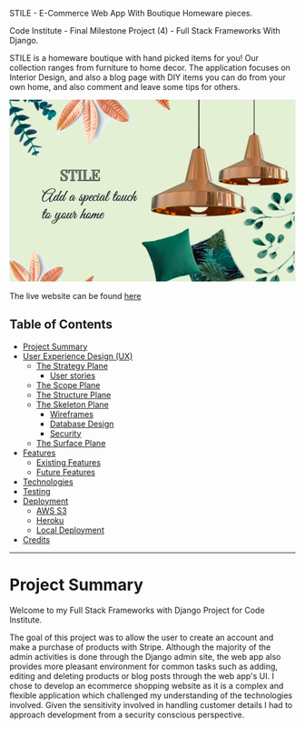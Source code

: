 STILE - E-Commerce Web App With Boutique Homeware pieces.

Code Institute - Final Milestone Project (4) - Full Stack Frameworks With Django.

STILE is a homeware boutique with hand picked items for you! Our collection ranges from furniture to home decor. The application focuses
on Interior Design, and also a blog page with DIY items you can do from your own home, and also comment and leave some tips for others.

![homepage](readme/images/hero-image.png)

The live website can be found [here]()

## Table of Contents

* [Project Summary](#project-summary)
* [User Experience Design (UX)](#user-experience-design)
  * [The Strategy Plane](#the-strategy-plane)
    * [User stories](#user-stories) 
  * [The Scope Plane](#the-scope-plane)
  * [The Structure Plane](#the-structure-plane)
  * [The Skeleton Plane](#the-skeleton-plane)
    * [Wireframes](#wireframes)
    * [Database Design](#database-design)
    * [Security](#security)
  * [The Surface Plane](#the-surface-plane)
* [Features](#features)
   * [Existing Features](#existing-features)
   * [Future Features](#future-features)
* [Technologies](#technologies)
* [Testing](#testing)
* [Deployment](#deployment)
    * [AWS S3](#aws-s3)
    * [Heroku](#heroku)
    * [Local Deployment](#local-deployment)
* [Credits](#credits)

****

# Project Summary

Welcome to my Full Stack Frameworks with Django Project for Code Institute.

The goal of this project was to allow the user to create an account and make a purchase of products with Stripe. Although the majority of the admin activities is done through the Django admin site, the web app also provides more pleasant environment for common tasks such as adding, editing and deleting products or blog posts through the web app's UI.
I chose to develop an ecommerce shopping website as it is a complex and flexible application which challenged my understanding of the technologies involved. Given the sensitivity involved in handling customer details 
I had to approach development from a security conscious perspective.